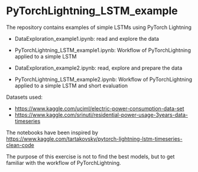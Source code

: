 # PyTorchLightning_LSTM_example

The repository contains examples of simple LSTMs using PyTorch Lightning

* DataExploration_example1.ipynb: read and explore the data
* PyTorchLightning_LSTM_example1.ipynb: Workflow of PyTorchLightning applied to a simple LSTM

* DataExploration_example2.ipynb: read, explore and prepare the data
* PyTorchLightning_LSTM_example2.ipynb: Workflow of PyTorchLightning applied to a simple LSTM and short evaluation

Datasets used:
* https://www.kaggle.com/uciml/electric-power-consumption-data-set 
* https://www.kaggle.com/srinuti/residential-power-usage-3years-data-timeseries 

The notebooks have been inspired by https://www.kaggle.com/tartakovsky/pytorch-lightning-lstm-timeseries-clean-code

The purpose of this exercise is not to find the best models, but to get familiar with the workflow of PyTorchLightning.
